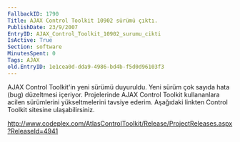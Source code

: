 ```yaml
---
FallbackID: 1790
Title: AJAX Control Toolkit 10902 sürümü çıktı.
PublishDate: 23/9/2007
EntryID: AJAX_Control_Toolkit_10902_surumu_cikti
IsActive: True
Section: software
MinutesSpent: 0
Tags: AJAX
old.EntryID: 1e1cea0d-dda9-4986-bd4b-f5d0d96103f3
---
```

AJAX Control Toolkit'in yeni sürümü duyuruldu. Yeni sürüm çok sayıda
hata (bug) düzeltmesi içeriyor. Projelerinde AJAX Control Toolkit
kullananlara acilen sürümlerini yükseltmelerini tavsiye ederim.
Aşağıdaki linkten Control Toolkit sitesine ulaşabilirsiniz.

<http://www.codeplex.com/AtlasControlToolkit/Release/ProjectReleases.aspx?ReleaseId=4941>


